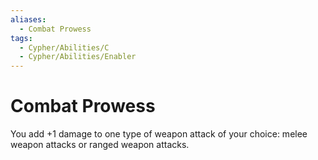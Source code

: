 ```yaml
---
aliases:
  - Combat Prowess
tags:
  - Cypher/Abilities/C
  - Cypher/Abilities/Enabler
---
```


# Combat Prowess

You add +1 damage to one type of weapon attack of your choice: melee weapon attacks or ranged weapon attacks.
